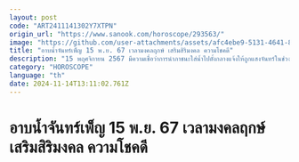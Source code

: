 ```yaml
---
layout: post
code: "ART2411141302Y7XTPN"
origin_url: "https://www.sanook.com/horoscope/293563/"
image: "https://github.com/user-attachments/assets/afc4ebe9-5131-4641-8fc3-a241641a49c6"
title: "อาบน้ำจันทร์เพ็ญ 15 พ.ย. 67 เวลามงคลฤกษ์ เสริมสิริมงคล ความโชคดี"
description: "15 พฤศจิกายน 2567 มีความเชื่อว่าการนำภาชนะใส่น้ำไปตั้งกลางแจ้งให้ถูกแสงจันทร์ในช่วงเวลามงคลฤกษ์ จะช่วยเสริมสิริมงคล ขับไล่สิ่งชั่วร้าย และนำโชคลาภมาให้ตลอดทั้งปี"
category: "HOROSCOPE"
language: "th"
date: 2024-11-14T13:11:02.761Z
---
```


# อาบน้ำจันทร์เพ็ญ 15 พ.ย. 67 เวลามงคลฤกษ์ เสริมสิริมงคล ความโชคดี